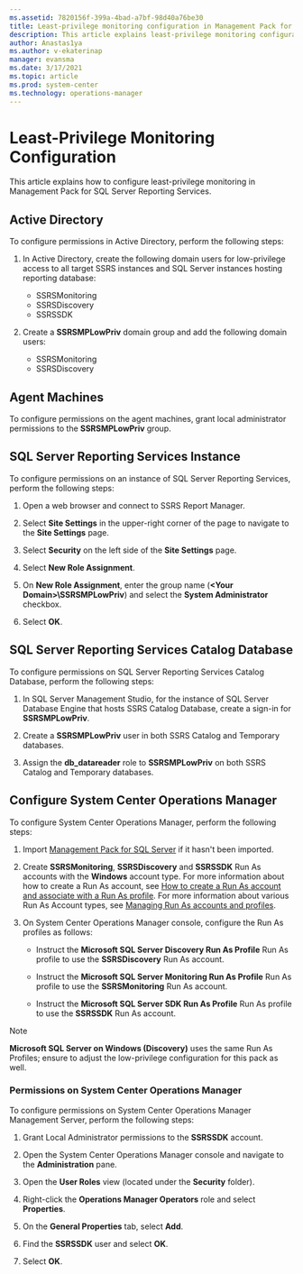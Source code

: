 ```yaml
---
ms.assetid: 7820156f-399a-4bad-a7bf-98d40a76be30
title: Least-privilege monitoring configuration in Management Pack for SQL Server Reporting Services
description: This article explains least-privilege monitoring configuration
author: Anastas1ya
ms.author: v-ekaterinap
manager: evansma
ms.date: 3/17/2021
ms.topic: article
ms.prod: system-center
ms.technology: operations-manager
---
```


# Least-Privilege Monitoring Configuration

This article explains how to configure least-privilege monitoring in Management Pack for SQL Server Reporting Services.

## Active Directory

To configure permissions in Active Directory, perform the following steps:

1. In Active Directory, create the following domain users for low-privilege access to all target SSRS instances and SQL Server instances hosting reporting database:

    - SSRSMonitoring
    - SSRSDiscovery
    - SSRSSDK

2. Create a **SSRSMPLowPriv** domain group and add the following domain users:

   - SSRSMonitoring
   - SSRSDiscovery

## Agent Machines

To configure permissions on the agent machines, grant local administrator permissions to the **SSRSMPLowPriv** group.

## SQL Server Reporting Services Instance

To configure permissions on an instance of SQL Server Reporting Services, perform the following steps:

1. Open a web browser and connect to SSRS Report Manager.

2. Select **Site Settings** in the upper-right corner of the page to navigate to the **Site Settings** page.

3. Select **Security** on the left side of the **Site Settings** page.

4. Select **New Role Assignment**.

5. On **New Role Assignment**, enter the group name (**<Your Domain\>\\SSRSMPLowPriv**) and select the **System Administrator** checkbox.

6. Select **OK**.

## SQL Server Reporting Services Catalog Database

To configure permissions on SQL Server Reporting Services Catalog Database, perform the following steps:

1. In SQL Server Management Studio, for the instance of SQL Server Database Engine that hosts SSRS Catalog Database, create a sign-in for **SSRSMPLowPriv**.

2. Create a **SSRSMPLowPriv** user in both SSRS Catalog and Temporary databases.

3. Assign the **db\_datareader** role to **SSRSMPLowPriv** on both SSRS Catalog and Temporary databases.

## Configure System Center Operations Manager

To configure System Center Operations Manager, perform the following steps:

1. Import [Management Pack for SQL Server](sql-server-management-pack-management-pack-delivery.md) if it hasn't been imported.

2. Create **SSRSMonitoring**, **SSRSDiscovery** and **SSRSSDK**  Run As accounts with the **Windows** account type. For more information about how to create a Run As account, see [How to create a Run As account and associate with a Run As profile](manage-security-create-runas-link-profile.md). For more information about various Run As Account types, see [Managing Run As accounts and profiles](manage-security-maintain-runas-profiles.md).

3. On System Center Operations Manager console, configure the Run As profiles as follows:

    - Instruct the **Microsoft SQL Server Discovery Run As Profile** Run As profile to use the **SSRSDiscovery** Run As account.  

    - Instruct the **Microsoft SQL Server Monitoring Run As Profile** Run As profile to use the **SSRSMonitoring** Run As account.  

    - Instruct the **Microsoft SQL Server SDK Run As Profile** Run As profile to use the **SSRSSDK** Run As account.

>[!NOTE]
>**Microsoft SQL Server on Windows (Discovery)** uses the same Run As Profiles; ensure to adjust the low-privilege configuration for this pack as well.

### Permissions on System Center Operations Manager

To configure permissions on System Center Operations Manager Management Server, perform the following steps:

1. Grant Local Administrator permissions to the **SSRSSDK** account.

2. Open the System Center Operations Manager console and navigate to the **Administration** pane.

3. Open the **User Roles** view (located under the **Security** folder).

4. Right-click the **Operations Manager Operators** role and select **Properties**.

5. On the **General Properties** tab, select **Add**.

6. Find the **SSRSSDK** user and select **OK**.

7. Select **OK**.
